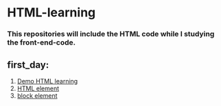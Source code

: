 # HTML-learning
### This repositories will include the HTML code while I studying the front-end-code.
## first_day:
1. [Demo HTML learning](https://github.com/KipJayChou/HTML-learning/blob/main/first_day/Demo_HTML_learning.html)
2. [HTML element](https://github.com/KipJayChou/HTML-learning/blob/main/first_day/HTML_element.html)
3. [block element](https://github.com/KipJayChou/HTML-learning/blob/main/first_day/block_element.html)
